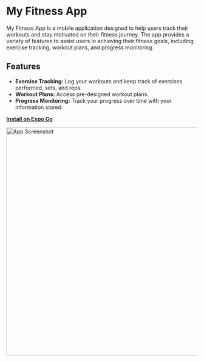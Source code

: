 # My Fitness App

My Fitness App is a mobile application designed to help users track their workouts and stay motivated on their fitness journey. The app provides a variety of features to assist users in achieving their fitness goals, including exercise tracking, workout plans, and progress monitoring.

## Features

- **Exercise Tracking:** Log your workouts and keep track of exercises performed, sets, and reps.
- **Workout Plans:** Access pre-designed workout plans.
- **Progress Monitoring:** Track your progress over time with your information stored.

**[Install on Expo Go](https://expo.dev/@codercaleb/fittrack-app?serviceType=classic&distribution=expo-go)**

<img src="https://i.ibb.co/Nmt9cgq/mobile-img.png" alt="App Screenshot" width="600">

